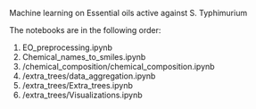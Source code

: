 Machine learning on Essential oils active against S. Typhimurium

The notebooks are in the following order:

1. EO_preprocessing.ipynb
2. Chemical_names_to_smiles.ipynb
3. /chemical_composition/chemical_composition.ipynb
4. /extra_trees/data_aggregation.ipynb
5. /extra_trees/Extra_trees.ipynb
6. /extra_trees/Visualizations.ipynb